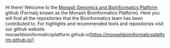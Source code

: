 Hi there! Welcome to the [Monash Genomics and Bioinformatics Platform](https://www.monash.edu/researchinfrastructure/mgbp) github (Formaly known as the Monash Bioinformatics Platform). Here you will find all the repositories that the Bioinformatics team has been contributed to. For highlights and recommended tools and repositories visit our github website monashbioinformaticsplatform.github.io[https://monashbioinformaticsplatform.github.io/]
